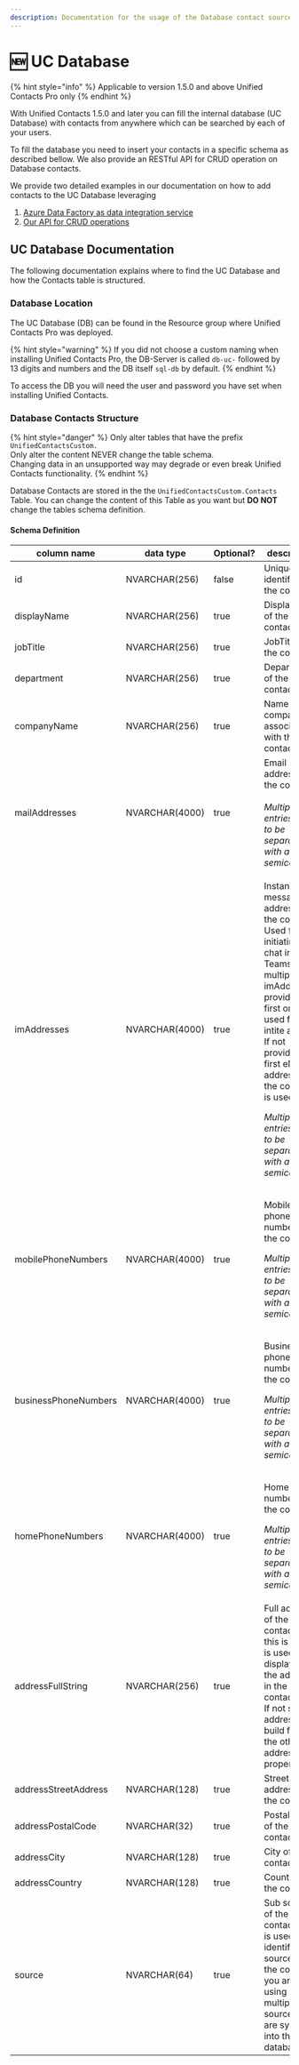 ```yaml
---
description: Documentation for the usage of the Database contact source
---
```


# 🆕 UC Database

{% hint style="info" %}
Applicable to version 1.5.0 and above Unified Contacts Pro only
{% endhint %}

With Unified Contacts 1.5.0 and later you can fill the internal database (UC Database) with contacts from anywhere which can be searched by each of your users.

To fill the database you need to insert your contacts in a specific schema as described bellow. We also provide an RESTful API for CRUD operation on Database contacts.

We provide two detailed examples in our documentation on how to add contacts to the UC Database leveraging

1. [Azure Data Factory as data integration service](sync-data-with-azure-data-factory.md)
2. [Our API for CRUD operations](crud-operations-with-rest-api.md)

## UC Database Documentation

The following documentation explains where to find the UC Database and how the Contacts table is structured.

### Database Location

The UC Database (DB) can be found in the Resource group where Unified Contacts Pro was deployed.&#x20;

{% hint style="warning" %}
If you did not choose a custom naming when installing Unified Contacts Pro, the DB-Server is called `db-uc-` followed by 13 digits and numbers and the DB itself `sql-db` by default.&#x20;
{% endhint %}

To access the DB you will need the user and password you have set when installing Unified Contacts.

### Database Contacts Structure

{% hint style="danger" %}
Only alter tables that have the prefix `UnifiedContactsCustom.` \
Only alter the content NEVER change the table schema.\
Changing data in an unsupported way may degrade or even break Unified Contacts functionality.
{% endhint %}

Database Contacts are stored in the the `UnifiedContactsCustom.Contacts` Table. You can change the content of this Table as you want but **DO NOT** change the tables schema definition.

#### Schema Definition

<table data-full-width="true"><thead><tr><th width="235">column name</th><th width="173">data type</th><th width="106" data-type="checkbox">Optional?</th><th width="310.2">descritpion</th><th width="381">example</th></tr></thead><tbody><tr><td>id</td><td>NVARCHAR(256)</td><td>false</td><td>Unique identifier of the contact</td><td>sap_28648f3b-8a60-4ded-a2df-5f303a74a17a</td></tr><tr><td>displayName</td><td>NVARCHAR(256)</td><td>true</td><td>DisplayName of the contact</td><td>John Doe</td></tr><tr><td>jobTitle</td><td>NVARCHAR(256)</td><td>true</td><td>JobTitle of the contact</td><td>Software Developer</td></tr><tr><td>department</td><td>NVARCHAR(256)</td><td>true</td><td>Department of the contact</td><td>R&#x26;D</td></tr><tr><td>companyName</td><td>NVARCHAR(256)</td><td>true</td><td>Name of company associated with the contact</td><td>Fantastic Company Inc.</td></tr><tr><td>mailAddresses</td><td>NVARCHAR(4000)</td><td>true</td><td>Email addresses of the contact.<br><br><em>Multiple entries have to be separated with a semicolon (;)</em></td><td>john.doe@example.test;john.doe@example.test</td></tr><tr><td>imAddresses</td><td>NVARCHAR(4000)</td><td>true</td><td><p>Instant messaging addresses of the contact. Used for initiating a chat in Teams. If multiple imAddresses provided, the first one is used for intite a chat. If not provided the first eMail address of the contact is used.<br></p><p><em>Multiple entries have to be separated with a semicolon (;)</em></p></td><td>john.doe@example.test;john.doe@example.test</td></tr><tr><td>mobilePhoneNumbers</td><td>NVARCHAR(4000)</td><td>true</td><td><p>Mobile phone numbers of the contact.</p><p></p><p><em>Multiple entries have to be separated with a semicolon (;)</em></p></td><td>+1234567890;+9876543210</td></tr><tr><td>businessPhoneNumbers</td><td>NVARCHAR(4000)</td><td>true</td><td><p>Business phone numbers of the contact.</p><p></p><p><em>Multiple entries have to be separated with a semicolon (;)</em></p></td><td>+1234567890;+9876543210</td></tr><tr><td>homePhoneNumbers</td><td>NVARCHAR(4000)</td><td>true</td><td><p>Home phone numbers of the contact.</p><p></p><p><em>Multiple entries have to be separated with a semicolon (;)</em></p></td><td>+1234567890;+9876543210</td></tr><tr><td>addressFullString</td><td>NVARCHAR(256)</td><td>true</td><td>Full address of the contact. If this is set it is used for displaying the address in the contact card. If not set the address is build from the other address properties.</td><td>Any Street 1, 12345 Any City, Any Country</td></tr><tr><td>addressStreetAddress</td><td>NVARCHAR(128)</td><td>true</td><td>Street address of the contact</td><td>Any Street 1</td></tr><tr><td>addressPostalCode</td><td>NVARCHAR(32)</td><td>true</td><td>Postal code of the contact</td><td>12345</td></tr><tr><td>addressCity</td><td>NVARCHAR(128)</td><td>true</td><td>City of the contact</td><td>Any City</td></tr><tr><td>addressCountry</td><td>NVARCHAR(128)</td><td>true</td><td>Country of the contact</td><td>Any Country</td></tr><tr><td>source</td><td>NVARCHAR(64)</td><td>true</td><td>Sub source of the contact. This is used to identify the source of the contact if you are using multiple sources, that are synced into the database.</td><td>SAP</td></tr></tbody></table>
